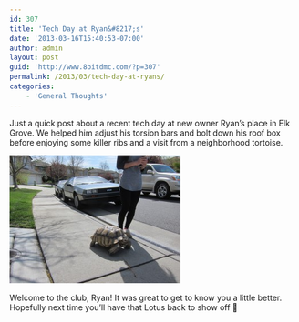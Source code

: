 ```yaml
---
id: 307
title: 'Tech Day at Ryan&#8217;s'
date: '2013-03-16T15:40:53-07:00'
author: admin
layout: post
guid: 'http://www.8bitdmc.com/?p=307'
permalink: /2013/03/tech-day-at-ryans/
categories:
    - 'General Thoughts'
---
```


Just a quick post about a recent tech day at new owner Ryan’s place in Elk Grove. We helped him adjust his torsion bars and bolt down his roof box before enjoying some killer ribs and a visit from a neighborhood tortoise.

[![IMG_3789](../assets/images/2013/04/IMG_3789-300x225.jpg)](../assets/images/2013/04/IMG_3789.jpg)

Welcome to the club, Ryan! It was great to get to know you a little better. Hopefully next time you’ll have that Lotus back to show off 🙂